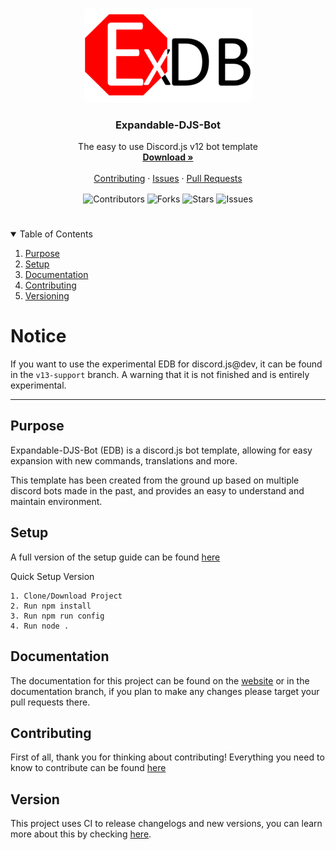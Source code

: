 <!--PROJECT HEAD-->
<br />
<p align="center">
  <a href="https://edb.foxgirls.cc">
    <img src='assets/logo_269x150.png' alt='Logo'>
  </a>

  <h3 align="center">Expandable-DJS-Bot</h3>

  <p align="center">
    The easy to use Discord.js v12 bot template
    <br />
    <a href="https://github.com/AngelNull/expandable-djs-bot/releases"><strong>Download »</strong></a>
    <br />
    <br />
    <a href="#contributing">Contributing</a>
    ·
    <a href="https://github.com/AngelNull/expandable-djs-bot/issues">Issues</a>
    ·
    <a href="https://github.com/AngelNull/expandable-djs-bot/pulls">Pull Requests</a>
  </p>
</p>

<p align="center">
<!--Contributors-->
<img src="https://img.shields.io/github/contributors/AngelNull/expandable-djs-bot.svg?style=for-the-badge" align="center" alt='Contributors'>
<!--Forks-->
<img src="https://img.shields.io/github/forks/AngelNull/expandable-djs-bot.svg?style=for-the-badge" align="center" alt='Forks' >
<!--Stars-->
<img src="https://img.shields.io/github/stars/AngelNull/expandable-djs-bot.svg?style=for-the-badge" align="center" alt='Stars' >
<!--Issues-->
<img src="https://img.shields.io/github/issues/AngelNull/expandable-djs-bot.svg?style=for-the-badge" align="center" alt='Issues' >
</p>

# 

<!-- TABLE OF CONTENTS -->
<details open="open">
  <summary>Table of Contents</summary>
  <ol>
    <li>
      <a href="#purpose">Purpose</a>
    </li>
    <li>
      <a href="#setup">Setup</a>
    </li>
    <li><a href="#documentation">Documentation</a></li>
    <li><a href="#contributing">Contributing</a></li>
    <li><a href="#versioning">Versioning</a></li>
  </ol>
</details>


# Notice 
If you want to use the experimental EDB for discord.js@dev, it can be found in the `v13-support` branch. A warning that it is not finished and is entirely experimental. 

--- 

## Purpose
Expandable-DJS-Bot (EDB) is a discord.js bot template, allowing for easy expansion with new commands, translations and more. 

This template has been created from the ground up based on multiple discord bots made in the past, and provides an easy to understand and maintain environment.

## Setup
A full version of the setup guide can be found [here](https://edb.foxgirls.cc/docs/installation/setup)

Quick Setup Version
```
1. Clone/Download Project
2. Run npm install
3. Run npm run config 
4. Run node .
````

## Documentation
The documentation for this project can be found on the [website](https://edb.foxgirls.cc/docs) or in the documentation branch, if you plan to make any changes please target your pull requests there.

## Contributing
First of all, thank you for thinking about contributing! Everything you need to know to contribute can be found [here](./.github/CONTRIBUTING.md)

## Version
This project uses CI to release changelogs and new versions, you can learn more about this by checking [here](./.github/VERSIONING.MD).
